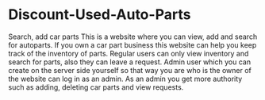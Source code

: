 # Discount-Used-Auto-Parts
Search, add car parts
This is a website where you can view, add and search for autoparts.
If you own a car part business this website can help you keep track of the inventory of parts. 
Regular users can only view inventory and search for parts, also they can leave a request.
Admin user which you can create on the server side yourself so that way you are who is the owner of the website can log in as an admin.
As an admin you get more authority such as adding, deleting car parts and view requests.
